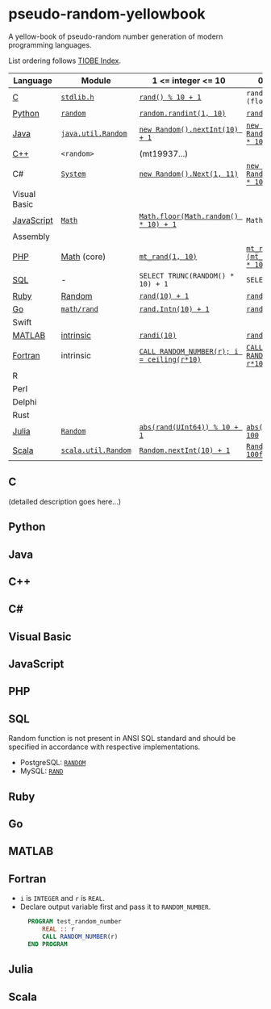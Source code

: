 # pseudo-random-yellowbook
A yellow-book of pseudo-random number generation of modern programming languages.

List ordering follows [TIOBE Index](https://www.tiobe.com/tiobe-index/).


| Language | Module | 1 <= integer <= 10 | 0 <= float < 100 |
|----------|--------|--------------------|------------------|
| [C](#c) | [`stdlib.h`](https://pubs.opengroup.org/onlinepubs/9699919799/basedefs/stdlib.h.html) | [`rand() % 10 + 1`](https://www.gnu.org/software/libc/manual/html_node/ISO-Random.html) | `rand() / (float)RAND_MAX * 100` |
| [Python](#python) | [`random`](https://docs.python.org/3/library/random.html) | [`random.randint(1, 10)`](https://docs.python.org/3/library/random.html#random.randint) | [`random.random() * 100`](https://docs.python.org/3/library/random.html#random.random) |
| [Java](#java) | [`java.util.Random`](https://docs.oracle.com/en/java/javase/16/docs/api/java.base/java/util/Random.html) | [`new Random().nextInt(10) + 1`](https://docs.oracle.com/en/java/javase/16/docs/api/java.base/java/util/Random.html#nextInt()) | [`new Random().nextFloat() * 100`](https://docs.oracle.com/en/java/javase/16/docs/api/java.base/java/util/Random.html#nextFloat()) |
| [C++](#C++) | `<random>` | (mt19937...) | |
| C# | [`System`](https://docs.microsoft.com/dotnet/api/system.random)| [`new Random().Next(1, 11)`](https://docs.microsoft.com/en-us/dotnet/api/system.random.next) | [`new Random().NextDouble() * 100`](https://docs.microsoft.com/dotnet/api/system.random.nextdouble) |
| Visual Basic |
| [JavaScript](#javascript) | [`Math`](https://developer.mozilla.org/docs/Web/JavaScript/Reference/Global_Objects/Math) | [`Math.floor(Math.random() * 10) + 1`](https://developer.mozilla.org/docs/Web/JavaScript/Reference/Global_Objects/Math/random) | `Math.random() * 100` |
| Assembly |
| [PHP](#php) | [Math](https://www.php.net/manual/en/book.math.php) (core) | [`mt_rand(1, 10)`](https://www.php.net/manual/function.rand.php) | [`mt_rand() / (float)(mt_getrandmax() + 1) * 100`](https://www.php.net/manual/en/function.mt-getrandmax.php) |
| [SQL](#sql) | - | `SELECT TRUNC(RANDOM() * 10) + 1` | `SELECT RANDOM() * 100` |
| [Ruby](#ruby) | [Random](https://ruby-doc.org/core-3.0.2/Random.html) | [`rand(10) + 1`](https://ruby-doc.org/core-3.0.2/Random.html#method-i-rand) | [`rand * 100`](https://ruby-doc.org/core-3.0.2/Random.html#method-i-rand) |
| [Go](#Go) | [`math/rand`](https://pkg.go.dev/math/rand) | [`rand.Intn(10) + 1`](https://pkg.go.dev/math/rand#Intn) | [`rand.Float64() * 100`](https://pkg.go.dev/math/rand#Float64) |
| Swift |
| [MATLAB](#matlab) | [intrinsic](https://www.mathworks.com/help/matlab/random-number-generation.html) | [`randi(10)`](https://www.mathworks.com/help/matlab/ref/randi.html) | [`rand * 100.0`](https://www.mathworks.com/help/matlab/ref/rand.html) |
| [Fortran](#fortran) | intrinsic | [`CALL RANDOM_NUMBER(r); i = ceiling(r*10)`](https://gcc.gnu.org/onlinedocs/gfortran/RANDOM_005fNUMBER.html#RANDOM_005fNUMBER) | [`CALL RANDOM_NUMBER(r); r = r*100`](https://gcc.gnu.org/onlinedocs/gfortran/RANDOM_005fNUMBER.html#RANDOM_005fNUMBER) |
| R |
| Perl |
| Delphi |
| Rust |
| [Julia](#julia) | [`Random`](https://docs.julialang.org/en/v1/stdlib/Random) | [`abs(rand(UInt64)) % 10 + 1`](https://docs.julialang.org/en/v1/stdlib/Random/#Base.rand) | [`abs(rand(Float64)) * 100`](https://docs.julialang.org/en/v1/stdlib/Random/#Base.rand)
| [Scala](#scala) | [`scala.util.Random`](https://www.scala-lang.org/api/3.0.2/scala/util/Random.html) | [`Random.nextInt(10) + 1`](https://www.scala-lang.org/api/3.0.2/scala/util/Random.html#nextInt-fffffbe0) | [`Random.between(1f, 100f)`](https://www.scala-lang.org/api/3.0.2/scala/util/Random.html#between-44b) |


## C

(detailed description goes here...)

## Python

## Java

## C++

## C#

## Visual Basic

## JavaScript

## PHP

## SQL

Random function is not present in ANSI SQL standard and should be specified in accordance with respective implementations.
  - PostgreSQL: [`RANDOM`](https://www.postgresql.org/docs/current/functions-math.html#FUNCTIONS-MATH-RANDOM-TABLE)
  - MySQL: [`RAND`](https://dev.mysql.com/doc/refman/8.0/en/mathematical-functions.html#function_rand)

## Ruby

## Go

## MATLAB

## Fortran
* `i` is `INTEGER` and `r` is `REAL`.
* Declare output variable first and pass it to `RANDOM_NUMBER`.
  ```fortran
    PROGRAM test_random_number
        REAL :: r
        CALL RANDOM_NUMBER(r)
    END PROGRAM
  ```

## Julia

## Scala
